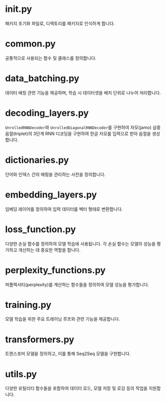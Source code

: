# __init.py__ 
패키지 초기화 파일로, 디렉토리를 패키지로 인식하게 합니다.

# common.py
공통적으로 사용되는 함수 및 클래스를 정의합니다.

# data_batching.py
데이터 배칭 관련 기능을 제공하며, 학습 시 데이터셋을 배치 단위로 나누어 처리합니다.

# decoding_layers.py
`UnrolledRNNDecoder`와 `UnrolledDiagonalRNNDecoder`를 구현하여 자모(jamo) 삼중음절(triplet)의 3단계 RNN 디코딩을 구현하여 한글 자모를 입력으로 받아 음절을 생성합니다.

# dictionaries.py
단어와 인덱스 간의 매핑을 관리하는 사전을 정의합니다.

# embedding_layers.py
임베딩 레이어를 정의하여 입력 데이터를 벡터 형태로 변환합니다.

# loss_function.py
다양한 손실 함수를 정의하여 모델 학습에 사용됩니다. 각 손실 함수는 모델의 성능을 평가하고 개선하는 데 중요한 역할을 합니다.

# perplexity_functions.py
퍼플렉서티(perplexity)를 계산하는 함수들을 정의하여 모델 성능을 평가합니다.

# training.py
모델 학습을 위한 주요 트레이닝 루프와 관련 기능을 제공합니다.

# transformers.py
트랜스포머 모델을 정의하고, 이를 통해 Seq2Seq 모델을 구현합니다.

# utils.py
다양한 유틸리티 함수들을 포함하여 데이터 로드, 모델 저장 및 로깅 등의 작업을 지원합니다.